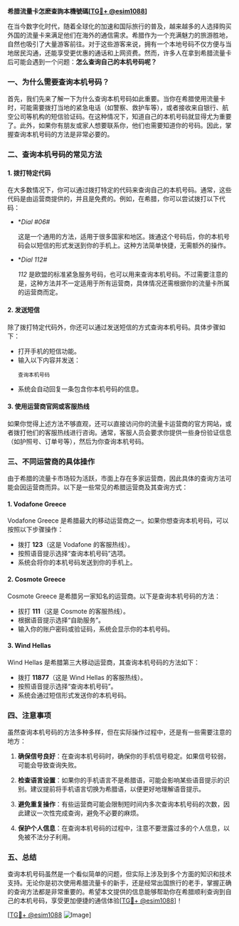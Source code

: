 **希腊流量卡怎麽查詢本機號碼[[TG💪+ @esim1088](https://t.me/s/esim1088)]**

在当今数字化时代，随着全球化的加速和国际旅行的普及，越来越多的人选择购买外国的流量卡来满足他们在海外的通信需求。希腊作为一个充满魅力的旅游胜地，自然也吸引了大量游客前往。对于这些游客来说，拥有一个本地号码不仅方便与当地居民沟通，还能享受更优惠的通话和上网资费。然而，许多人在拿到希腊流量卡后可能会遇到一个问题：**怎么查询自己的本机号码呢？**

### **一、为什么需要查询本机号码？**

首先，我们先来了解一下为什么查询本机号码如此重要。当你在希腊使用流量卡时，可能需要拨打当地的紧急电话（如警察、救护车等），或者接收来自银行、航空公司等机构的短信验证码。在这种情况下，知道自己的本机号码就显得尤为重要了。此外，如果你有朋友或家人想要联系你，他们也需要知道你的号码。因此，掌握查询本机号码的方法是非常必要的。

### **二、查询本机号码的常见方法**

#### **1. 拨打特定代码**
在大多数情况下，你可以通过拨打特定的代码来查询自己的本机号码。通常，这些代码是由运营商提供的，并且是免费的。例如，在希腊，你可以尝试拨打以下代码：

- **Dial *#06#**
  
  这是一个通用的方法，适用于很多国家和地区。拨通这个号码后，你的本机号码会以短信的形式发送到你的手机上。这种方法简单快捷，无需额外的操作。

- **Dial *112#**
  
  *112* 是欧盟的标准紧急服务号码，也可以用来查询本机号码。不过需要注意的是，这种方法并不一定适用于所有运营商，具体情况还需根据你的流量卡所属的运营商而定。

#### **2. 发送短信**
除了拨打特定代码外，你还可以通过发送短信的方式查询本机号码。具体步骤如下：

- 打开手机的短信功能。
- 输入以下内容并发送：
  ```
  查询本机号码
  ```
- 系统会自动回复一条包含你本机号码的信息。

#### **3. 使用运营商官网或客服热线**
如果你觉得上述方法不够直观，还可以直接访问你的流量卡运营商的官方网站，或者拨打他们的客服热线进行咨询。通常，客服人员会要求你提供一些身份验证信息（如护照号、订单号等），然后为你查询本机号码。

### **三、不同运营商的具体操作**

由于希腊的流量卡市场较为活跃，市面上存在多家运营商，因此具体的查询方法可能会因运营商而异。以下是一些常见的希腊运营商及其查询方式：

#### **1. Vodafone Greece**
Vodafone Greece 是希腊最大的移动运营商之一。如果你想查询本机号码，可以按照以下步骤操作：

- 拨打 **123**（这是 Vodafone 的客服热线）。
- 按照语音提示选择“查询本机号码”选项。
- 系统会将你的本机号码发送到你的手机上。

#### **2. Cosmote Greece**
Cosmote Greece 是希腊另一家知名的运营商。以下是查询本机号码的方法：

- 拔打 **111**（这是 Cosmote 的客服热线）。
- 根据语音提示选择“自助服务”。
- 输入你的账户密码或验证码，系统会显示你的本机号码。

#### **3. Wind Hellas**
Wind Hellas 是希腊第三大移动运营商，其查询本机号码的方法如下：

- 拨打 **11877**（这是 Wind Hellas 的客服热线）。
- 按照语音提示选择“查询本机号码”。
- 系统会通过短信形式发送你的本机号码。

### **四、注意事项**

虽然查询本机号码的方法多种多样，但在实际操作过程中，还是有一些需要注意的地方：

1. **确保信号良好**：在查询本机号码时，确保你的手机信号稳定。如果信号较弱，可能会导致查询失败。
   
2. **检查语言设置**：如果你的手机语言不是希腊语，可能会影响某些语音提示的识别。建议提前将手机语言切换为希腊语，以便更好地理解语音提示。

3. **避免重复操作**：有些运营商可能会限制短时间内多次查询本机号码的次数，因此建议一次性完成查询，避免不必要的麻烦。

4. **保护个人信息**：在查询本机号码的过程中，注意不要泄露过多的个人信息，以免被不法分子利用。

### **五、总结**

查询本机号码虽然是一个看似简单的问题，但实际上涉及到多个方面的知识和技术支持。无论你是初次使用希腊流量卡的新手，还是经常出国旅行的老手，掌握正确的查询方法都是非常重要的。希望本文提供的信息能够帮助你在希腊顺利查询到自己的本机号码，享受更加便捷的通信体验[[TG💪+ @esim1088](https://t.me/s/esim1088)]！

[[TG💪+ @esim1088](https://t.me/s/esim1088) ![Image](https://i.postimg.cc/4NQfJmqS/Snipaste-2025-05-13-00-14-12.png)]